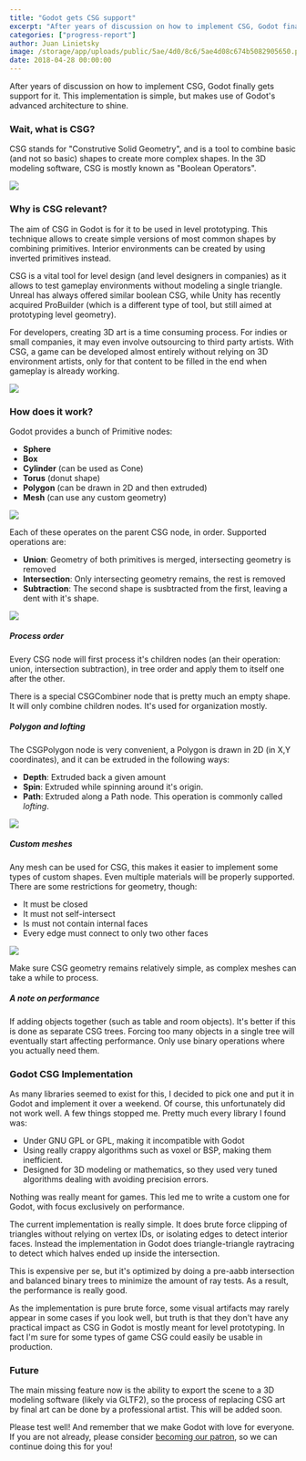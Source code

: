 ```yaml
---
title: "Godot gets CSG support"
excerpt: "After years of discussion on how to implement CSG, Godot finally gets support for it. This implementation is simple, but makes use of Godot's amazing architecture to shine."
categories: ["progress-report"]
author: Juan Linietsky
image: /storage/app/uploads/public/5ae/4d0/8c6/5ae4d08c674b5082905650.png
date: 2018-04-28 00:00:00
---
```


After years of discussion on how to implement CSG, Godot finally gets support for it. This implementation is simple, but makes use of Godot's advanced architecture to shine.

### Wait, what is CSG?

CSG stands for "Construtive Solid Geometry", and is a tool to combine basic (and not so basic) shapes to create more complex shapes. In the 3D modeling software, CSG is mostly known as "Boolean Operators".

![](/storage/app/media/csg/csg7.gif)

### Why is CSG relevant?

The aim of CSG in Godot is for it to be used in level prototyping. This technique allows to create simple versions of most common shapes by combining primitives. Interior environments can be created by using inverted primitives instead.

CSG is a vital tool for level design (and level designers in companies) as it allows to test gameplay environments without modeling a single triangle. Unreal has always offered similar boolean CSG, while Unity has recently acquired ProBuilder (which is a different type of tool, but still aimed at prototyping level geometry).

For developers, creating 3D art is a time consuming process. For indies or small companies, it may even involve outsourcing to third party artists. With CSG, a game can be developed almost entirely without relying on 3D environment artists, only for that content to be filled in the end when gameplay is already working.

![](/storage/app/media/csg/csg5.png)

### How does it work?

Godot provides a bunch of Primitive nodes:

* **Sphere**
* **Box**
* **Cylinder** (can be used as Cone)
* **Torus** (donut shape)
* **Polygon** (can be drawn in 2D and then extruded)
* **Mesh** (can use any custom geometry)


![](/storage/app/media/csg/csg1.png)


Each of these operates on the parent CSG node, in order. Supported operations are:

* **Union**: Geometry of both primitives is merged, intersecting geometry is removed
* **Intersection**: Only intersecting geometry remains, the rest is removed
* **Subtraction**: The second shape is susbtracted from the first, leaving a dent with it's shape.

![](/storage/app/media/csg/csg2.png)


##### Process order

Every CSG node will first process it's children nodes (an their operation: union, intersection subtraction), in tree order and apply them to itself one after the other.

There is a special CSGCombiner node that is pretty much an empty shape. It will only combine children nodes. It's used for organization mostly.

##### Polygon and lofting

The CSGPolygon node is very convenient, a Polygon is drawn in 2D (in X,Y coordinates), and it can be extruded in the following ways:

* **Depth**: Extruded back a given amount
* **Spin**: Extruded while spinning around it's origin.
* **Path**: Extruded along a Path node. This operation is commonly called *lofting*.

![](/storage/app/media/csg/csg3.png)

##### Custom meshes

Any mesh can be used for CSG, this makes it easier to implement some types of custom shapes. Even multiple materials will be properly supported. There are some restrictions for geometry, though:

* It must be closed
* It must not self-intersect
* Is must not contain internal faces
* Every edge must connect to only two other faces

![](/storage/app/media/csg/csg4.png)

Make sure CSG geometry remains relatively simple, as complex meshes can take a while to process.

##### A note on performance

If adding objects together (such as table and room objects). It's better if this is done as separate CSG trees. Forcing too many objects in a single tree will eventually start affecting performance. Only use binary operations where you actually need them.

### Godot CSG Implementation

As many libraries seemed to exist for this, I decided to pick one and put it in Godot and implement it over a weekend. Of course, this unfortunately did not work well. A few things stopped me. Pretty much every library I found was:

* Under GNU GPL or GPL, making it incompatible with Godot
* Using really crappy algorithms such as voxel or BSP, making them inefficient.
* Designed for 3D modeling or mathematics, so they used very tuned algorithms dealing with avoiding precision errors.

Nothing was really meant for games. This led me to write a custom one for Godot, with focus exclusively on performance.

The current implementation is really simple. It does brute force clipping of triangles without relying on vertex IDs, or isolating edges to detect interior faces. Instead the implementation in Godot does triangle-triangle raytracing to detect which halves ended up inside the intersection.

This is expensive per se, but it's optimized by doing a pre-aabb intersection and balanced binary trees to minimize the amount of ray tests. As a result, the performance is really good.

As the implementation is pure brute force, some visual artifacts may rarely appear in some cases if you look well, but truth is that they don't have any practical impact as CSG in Godot is mostly meant for level prototyping. In fact I'm sure for some types of game CSG could easily be usable in production.

### Future

The main missing feature now is the ability to export the scene to a 3D modeling software (likely via GLTF2), so the process of replacing CSG art by final art can be done by a professional artist. This will be added soon.

Please test well! And remember that we make Godot with love for everyone. If you are not already, please consider [becoming our patron](https://www.patreon.com/godotengine), so we can continue doing this for you!
